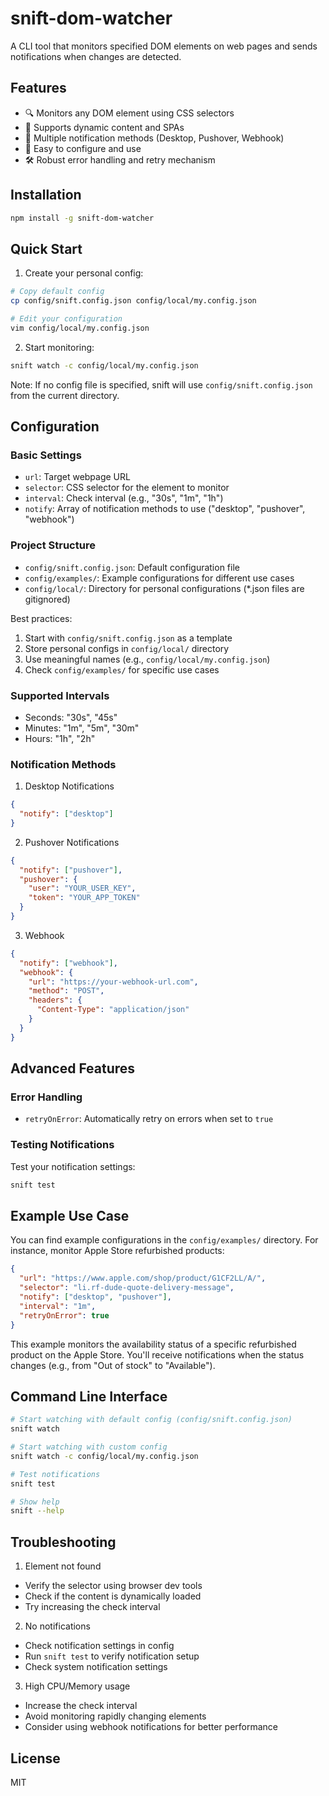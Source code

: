 # snift-dom-watcher

A CLI tool that monitors specified DOM elements on web pages and sends notifications when changes are detected.

## Features

- 🔍 Monitors any DOM element using CSS selectors
- 🔄 Supports dynamic content and SPAs
- 📱 Multiple notification methods (Desktop, Pushover, Webhook)
- 🚀 Easy to configure and use
- 🛠 Robust error handling and retry mechanism

## Installation

```bash
npm install -g snift-dom-watcher
```

## Quick Start

1. Create your personal config:

```bash
# Copy default config
cp config/snift.config.json config/local/my.config.json

# Edit your configuration
vim config/local/my.config.json
```

2. Start monitoring:

```bash
snift watch -c config/local/my.config.json
```

Note: If no config file is specified, snift will use `config/snift.config.json` from the current directory.

## Configuration

### Basic Settings

- `url`: Target webpage URL
- `selector`: CSS selector for the element to monitor
- `interval`: Check interval (e.g., "30s", "1m", "1h")
- `notify`: Array of notification methods to use ("desktop", "pushover", "webhook")

### Project Structure

- `config/snift.config.json`: Default configuration file
- `config/examples/`: Example configurations for different use cases
- `config/local/`: Directory for personal configurations (\*.json files are gitignored)

Best practices:

1. Start with `config/snift.config.json` as a template
2. Store personal configs in `config/local/` directory
3. Use meaningful names (e.g., `config/local/my.config.json`)
4. Check `config/examples/` for specific use cases

### Supported Intervals

- Seconds: "30s", "45s"
- Minutes: "1m", "5m", "30m"
- Hours: "1h", "2h"

### Notification Methods

1. Desktop Notifications

```json
{
  "notify": ["desktop"]
}
```

2. Pushover Notifications

```json
{
  "notify": ["pushover"],
  "pushover": {
    "user": "YOUR_USER_KEY",
    "token": "YOUR_APP_TOKEN"
  }
}
```

3. Webhook

```json
{
  "notify": ["webhook"],
  "webhook": {
    "url": "https://your-webhook-url.com",
    "method": "POST",
    "headers": {
      "Content-Type": "application/json"
    }
  }
}
```

## Advanced Features

### Error Handling

- `retryOnError`: Automatically retry on errors when set to `true`

### Testing Notifications

Test your notification settings:

```bash
snift test
```

## Example Use Case

You can find example configurations in the `config/examples/` directory. For instance, monitor Apple Store refurbished products:

```json
{
  "url": "https://www.apple.com/shop/product/G1CF2LL/A/",
  "selector": "li.rf-dude-quote-delivery-message",
  "notify": ["desktop", "pushover"],
  "interval": "1m",
  "retryOnError": true
}
```

This example monitors the availability status of a specific refurbished product on the Apple Store. You'll receive notifications when the status changes (e.g., from "Out of stock" to "Available").

## Command Line Interface

```bash
# Start watching with default config (config/snift.config.json)
snift watch

# Start watching with custom config
snift watch -c config/local/my.config.json

# Test notifications
snift test

# Show help
snift --help
```

## Troubleshooting

1. Element not found

- Verify the selector using browser dev tools
- Check if the content is dynamically loaded
- Try increasing the check interval

2. No notifications

- Check notification settings in config
- Run `snift test` to verify notification setup
- Check system notification settings

3. High CPU/Memory usage

- Increase the check interval
- Avoid monitoring rapidly changing elements
- Consider using webhook notifications for better performance

## License

MIT

